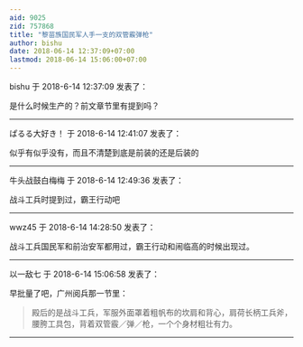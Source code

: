 ```yaml
---
aid: 9025
zid: 757868
title: "黎苗族国民军人手一支的双管霰弹枪"
author: bishu
date: 2018-06-14 12:37:09+07:00
lastmod: 2018-06-14 15:06:00+07:00
---
```


bishu 于 2018-6-14 12:37:09 发表了：

是什么时候生产的？前文章节里有提到吗？

---

ぱるる大好き！ 于 2018-6-14 12:41:07 发表了：

似乎有似乎没有，而且不清楚到底是前装的还是后装的

---

牛头战鼓白梅梅 于 2018-6-14 12:49:36 发表了：

战斗工兵时提到过，霸王行动吧

---

wwz45 于 2018-6-14 14:28:50 发表了：

战斗工兵国民军和前治安军都用过，霸王行动和闹临高的时候出现过。

---

以一敌七 于 2018-6-14 15:06:58 发表了：

早批量了吧，广州阅兵那一节里：

> 殿后的是战斗工兵，军服外面罩着粗帆布的坎肩和背心，肩荷长柄工兵斧，腰胯工具包，背着双管霰／弹／枪，一个个身材粗壮有力。

---
